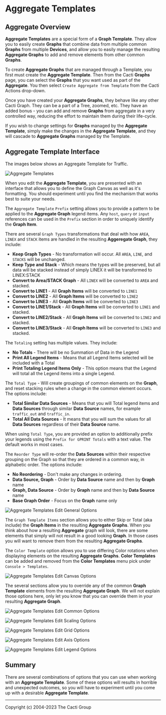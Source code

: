 # Aggregate Templates

## Aggregate Overview

**Aggregate Templates** are a special form of a **Graph Template**.  They
allow you to easily create **Graphs** that combine data from multiple common
**Graphs** from multiple **Devices**, and allow you to easily manage the
resulting **Aggregate Graphs** to add and remove elements from other
common **Graphs**.

To create **Aggregate Graphs** that are managed through a Template, you first
must create the **Aggregate Template**. Then from the Cacti
**Graphs** page, you can select the **Graphs** that you want used as part of
the **Aggregate**. You then select `Create Aggregate from Template` from the
Cacti Actions drop-down.

Once you have created your **Aggregate Graphs**, they behave like any other
Cacti Graph.  They can be a part of a Tree, zoomed, etc.  They have an added
bonus - you can add and remove **Graphs** from aggregate in a very controlled
way, reducing the effort to maintain them during their life-cycle.

If you wish to change settings for **Graphs** managed by the
**Aggregate Template**, simply make the changes in the **Aggregate Template**,
and they will cascade to **Aggregate Graphs** managed by the Template.

## Aggregate Template Interface

The images below shows an Aggregate Template for Traffic.

![Aggregate Templates](images/aggregate-templates.png)

When you edit the **Aggregate Template**, you are presented with an interface
that allows you to define the Graph Canvas as well as it's formatting.
You should experiment until you find the mechanism that works best to suite
your needs.

The `Aggregate Template` `Prefix` setting allows you to provide a pattern to
be applied to the **Aggregate Graph** legend items.  Any `host`, `query` or `input`
references can be used in the `Prefix` section in order to uniquely identify
the **Graph Item**.

There are several `Graph Types` transformations that deal with how `AREA`, `LINEX`
and `STACK` items are handled in the resulting **Aggeregate Graph**, they include:

- **Keep Graph Types** - No transformation will occur.  All `AREA`, `LINE`, and `STACKS`
  will be unchanged.
- **Keep Type and Stack** - Which means the types will be preserved, but all data
  will be stacked instead of simply LINEX it will be transformed to LINEX:STACK
- **Convert to Area/STACK Graph** - All `LINEX` will be converted to `AREA` and
  stacked.
- **Convert to LINE1** - All **Graph Items** will be converted to `LINE1`
- **Convert to LINE2** - All **Graph Items** will be converted to `LINE2`
- **Convert to LINE3** - All **Graph Items** will be converted to `LINE3`
- **Convert to LINE1/Stack** - All **Graph Items** will be converted to `LINE1`
  and stacked.
- **Convert to LINE2/Stack** - All **Graph Items** will be converted to `LINE2`
  and stacked.
- **Convert to LINE3/Stack** - All **Graph Items** will be converted to `LINE3`
  and stacked.

The `Totaling` setting has multiple values.  They include:

- **No Totals** - There will be no Summation of Data in the Legend
- **Print All Legend Items** - Means that all Legend Items selected will be
  included with a Total
- **Print Totaling Legend Items Only** - This option means that the Legend will
  total all the Legend items into a single Legend.

The `Total Type` - Will create groupings of common elements on the **Graph**,
and reset stacking rules when a change in the common element occurs.  The
options include:

- **Total Similar Data Sources** - Means that you will Total legend items and
  **Data Sources** through similar **Data Source** names, for example `traffic_out`
  and `traffic_in`.
- **Total All Data Sources** - It means that you will sum the values for all
  **Data Sources** regardless of their **Data Source** name.

When using `Total Type`, you are provided an option to additionally prefix your
legends using the `Prefix for GPRINT Totals` with a text value.  The default
works in most cases.

The `Reorder Type` will re-order the **Data Sources** within their respective
grouping on the Graph so that they are ordered in a common way, in alphabetic
order.  The options include:

- **No Reordering** - Don't make any changes in ordering.
- **Data Source, Graph** - Order by **Data Source** name and then by **Graph** name
- **Graph, Data Source** - Order by **Graph** name and then by **Data Source** name
- **Base Graph Order** - Focus on the **Graph** name only

![Aggregate Templates Edit General Options](images/aggregate-templates-edit1.png)

The `Graph Template Items` section allows you to either Skip or Total (aka include)
the **Graph Items** in the resulting **Aggregate Graphs**.  When you think about
how a resulting **Aggregate** graph will look, there are some elements that simply
will not result in a good looking **Graph**.  In those cases you will
want to remove them from the resulting **Aggregate Graphs**.

The `Color Template` option allows you to use differing Color rotations when
displaying elements on the resulting **Aggregate Graphs**.  **Color Templates**
can be added and removed from the **Color Templates** menu pick
under `Console > Templates`.

![Aggregate Templates Edit Canvas Options](images/aggregate-templates-edit2.png)

The several sections allow you to override any of the common **Graph Template**
elements from the resulting **Aggregate Graph**.  We will not explain those options
here, only let you know that you can override them in your resulting
**Aggregate Graph**.

![Aggregate Templates Edit Common Options](images/aggregate-templates-edit3.png)

![Aggregate Templates Edit Scaling Options](images/aggregate-templates-edit4.png)

![Aggregate Templates Edit Grid Options](images/aggregate-templates-edit5.png)

![Aggregate Templates Edit Axis Options](images/aggregate-templates-edit6.png)

![Aggregate Templates Edit Legend Options](images/aggregate-templates-edit7.png)

## Summary

There are several combinations of options that you
can use when working with an **Aggregate Template**.  Some of these options will
results in horrible and unexpected outcomes, so you will have to experiment
until you come up with a desirable **Aggregate Template**.

---
<copy>Copyright (c) 2004-2023 The Cacti Group</copy>
